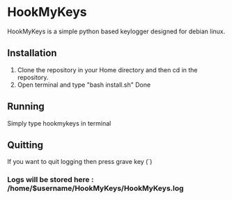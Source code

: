 # HookMyKeys
HookMyKeys is a simple python based keylogger designed for debian linux.

## Installation
1. Clone the repository in your Home directory and then cd in the repository.
2. Open terminal and type "bash install.sh"
Done

## Running
Simply type hookmykeys in terminal

## Quitting
If you want to quit logging then press grave key (`)

### Logs will be stored here : /home/$username/HookMyKeys/HookMyKeys.log


